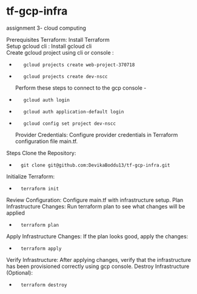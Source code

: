 # tf-gcp-infra

assignment 3- cloud computing   

Prerequisites
    Terraform: Install Terraform  
    Setup gcloud cli :
        Install gcloud cli  
    Create gcloud project using cli or console : 
*        gcloud projects create web-project-370718 
*        gcloud projects create dev-nscc
    Perform these steps to connect to the gcp console - 
*        gcloud auth login 
*        gcloud auth application-default login
*        gcloud config set project dev-nscc     
    Provider Credentials: Configure provider credentials in Terraform configuration file main.tf. 
  
Steps 
Clone the Repository:
*       git clone git@github.com:DevikaBoddu13/tf-gcp-infra.git  
Initialize Terraform:
*       terraform init 
Review Configuration: Configure main.tf with infrastructure setup.
Plan Infrastructure Changes: Run terraform plan to see what changes will be applied
*       terraform plan
Apply Infrastructure Changes: If the plan looks good, apply the changes: 
*       terraform apply
Verify Infrastructure: After applying changes, verify that the infrastructure has been provisioned correctly using gcp console.
Destroy Infrastructure (Optional): 
*       terraform destroy